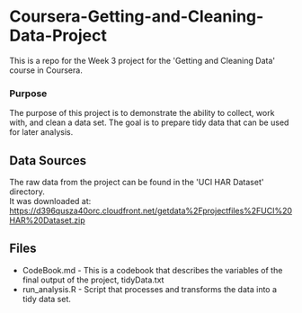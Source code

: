 Coursera-Getting-and-Cleaning-Data-Project
==========================================

This is a repo for the Week 3 project for the 'Getting and Cleaning Data' course in Coursera.

### Purpose
The purpose of this project is to demonstrate the ability to collect, work with, and clean a data set.  The goal is to prepare tidy data that can be used for later analysis. 

## Data Sources
The raw data from the project can be found in the 'UCI HAR Dataset' directory.  
It was downloaded at: https://d396qusza40orc.cloudfront.net/getdata%2Fprojectfiles%2FUCI%20HAR%20Dataset.zip 

## Files
* CodeBook.md - This is a codebook that describes the variables of the final output of the project, tidyData.txt
* run_analysis.R - Script that processes and transforms the data into a tidy data set.


